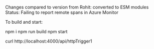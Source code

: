 Changes compared to version from Rohit: converted to ESM modules
Status: Failing to report remote spans in Azure Monitor

To build and start:

npm i
npm run build
npm start

curl http://localhost:4000/api/httpTrigger1

